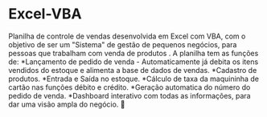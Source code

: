 # Excel-VBA

Planilha de controle de vendas desenvolvida em Excel com VBA,  com o objetivo de ser um "Sistema" de  gestão de pequenos negócios,  para pessoas que trabalham com venda de produtos .
A planilha tem as funções de:
*Lançamento de pedido de venda - Automaticamente já debita os itens vendidos do estoque e alimenta a base de dados de vendas.
*Cadastro de produtos.
*Entrada e Saída no estoque.
*Cálculo de taxa da maquininha de cartão nas funções débito e crédito.
*Geração automatica do número do pedido de venda.
*Dashboard interativo com todas as informações, para dar uma visão ampla do negócio. 
